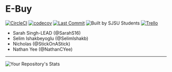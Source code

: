 # E-Buy

[![CircleCI](https://circleci.com/gh/NathanCYee/131_project/tree/master.svg?style=svg)](https://circleci.com/gh/NathanCYee/131_project/tree/master)
[![codecov](https://codecov.io/gh/NathanCYee/131_project/branch/master/graph/badge.svg?token=G6YR4ZSL9J)](https://codecov.io/gh/NathanCYee/131_project)
[![Last Commit](https://img.shields.io/github/last-commit/NathanCYee/131_project)](https://github.com/NathanCYee/131_project/commits/)
![Built by SJSU Students](https://badgen.net/badge/Built%20by/SJSU%20Students/yellow)
[![Trello](https://img.shields.io/badge/Trello-%23026AA7.svg?style=flat&logo=Trello&logoColor=white)
](https://trello.com/b/1UQLG3ci/team-13)
- Sarah Singh-LEAD (@SarahS16)
- Selim Ishakbeyoglu (@SelimIshakb)
- Nicholas (@StickOnAStick)
- Nathan Yee (@NathanCYee)

---
![Your Repository's Stats](https://contrib.rocks/image?repo=NathanCYee/131_project)
